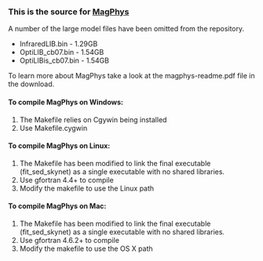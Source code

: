 ### This is the source for [MagPhys](http://www.iap.fr/magphys/magphys/MAGPHYS.html)

A number of the large model files have been omitted from the repository. 
* InfraredLIB.bin - 1.29GB
* OptiLIB_cb07.bin - 1.54GB
* OptiLIBis_cb07.bin - 1.54GB


To learn more about MagPhys take a look at the magphys-readme.pdf file in the download.

#### To compile MagPhys on Windows:
1. The Makefile relies on Cgywin being installed
2. Use Makefile.cygwin

#### To compile MagPhys on Linux:
1. The Makefile has been modified to link the final executable (fit_sed_skynet) as a single executable with no shared libraries.
2. Use gfortran 4.4+ to compile 
3. Modify the makefile to use the Linux path

#### To compile MagPhys on Mac:

1. The Makefile has been modified to link the final executable (fit_sed_skynet) as a single executable with no shared libraries.
2. Use gfortran 4.6.2+ to compile 
3. Modify the makefile to use the OS X path
